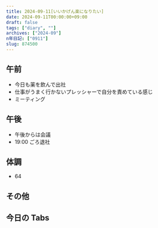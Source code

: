 ```yaml
---
title: 2024-09-11[いいかげん楽になりたい]
date: 2024-09-11T00:00:00+09:00
draft: false
tags: ["diary", ""]
archives: ["2024-09"]
n年日記: ["0911"]
slug: 874500
---
```


## 午前

- 今日も薬を飲んで出社
- 仕事がうまく行かないプレッシャーで自分を責めている感じ
- ミーティング

## 午後

- 午後からは会議
- 19:00 ごろ退社

## 体調

- 64

## その他

## 今日の Tabs
